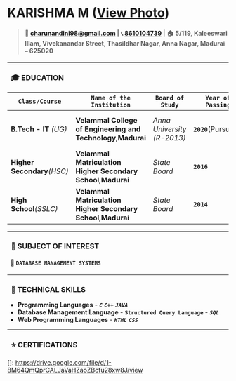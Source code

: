 # KARISHMA M ([View Photo][1])          
                                                                                 

> #### :email:   [charunandini98@gmail.com](charunandini98@gmail.com) | :telephone_receiver: [8610104739](tel:8610104739) | :house:  5/119, Kaleeswari Illam, Vivekanandar Street, Thasildhar Nagar, Anna Nagar, Madurai – 625020


---
[1]:https://github.com/KarishmaMarimuthu/resume/blob/master/Photo.JPG

### &ensp;:mortar_board: EDUCATION



 **`Class/Course`** | **`Name of the Institution`** | **`Board of Study`** | **`Year of Passing`** | **`Percentage`** | **`Reference Links`**
 --- | --- | --- | --- | --- | ---
 **B.Tech - IT** _(UG)_ | **Velammal College of Engineering and Technology,Madurai** | *Anna University (R-2013)* | **`2020`**(Pursuing) |  ***`88.1`***(CGPA - 8.81 till 6th semester) |  [UG Marksheets][2]
 **Higher Secondary**_(HSC)_ | **Velammal Matriculation Higher Secondary School,Madurai** | *State Board* | **`2016`** | ***`93`*** |  [HSC Marksheet][3]
 **High School**_(SSLC)_ | **Velammal Matriculation Higher Secondary School,Madurai** | *State Board* | **`2014`** | ***`97.4`*** |  [SSLC Marksheet][4]
---
[2]: www.google.com
[3]: www.google.com
[4]: www.google.com
### &ensp;:book: SUBJECT OF INTEREST


#### &ensp;:open_file_folder: `DATABASE MANAGEMENT SYSTEMS`

---
### &ensp;:pencil: TECHNICAL SKILLS

- **Programming Languages** - _**`C`**_ _**`C++`**_ _**`JAVA`**_
- **Database Management Language** - **`Structured Query Language`** - _**`SQL`**_
- **Web Programming Languages** - _**`HTML`**_ _**`CSS`**_
---
### &ensp;:star: CERTIFICATIONS

[]: https://drive.google.com/file/d/1-8M64QmQprCALJaVaHZaoZBcfu28xw8J/view


